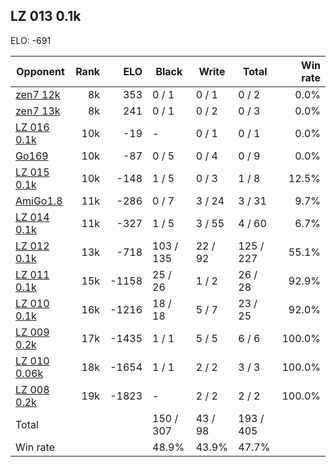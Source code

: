 ## LZ 013 0.1k ##

ELO: -691

Opponent | Rank | ELO | Black | Write | Total | Win rate
---------|-----:|----:|-------|-------|-------|-------:
[zen7 12k](zen7%2012k.md) | 8k | 353 | 0 / 1 | 0 / 1 | 0 / 2 | 0.0%
[zen7 13k](zen7%2013k.md) | 8k | 241 | 0 / 1 | 0 / 2 | 0 / 3 | 0.0%
[LZ 016 0.1k](LZ%20016%200.1k.md) | 10k | -19 | - | 0 / 1 | 0 / 1 | 0.0%
[Go169](Go169.md) | 10k | -87 | 0 / 5 | 0 / 4 | 0 / 9 | 0.0%
[LZ 015 0.1k](LZ%20015%200.1k.md) | 10k | -148 | 1 / 5 | 0 / 3 | 1 / 8 | 12.5%
[AmiGo1.8](AmiGo1.8.md) | 11k | -286 | 0 / 7 | 3 / 24 | 3 / 31 | 9.7%
[LZ 014 0.1k](LZ%20014%200.1k.md) | 11k | -327 | 1 / 5 | 3 / 55 | 4 / 60 | 6.7%
[LZ 012 0.1k](LZ%20012%200.1k.md) | 13k | -718 | 103 / 135 | 22 / 92 | 125 / 227 | 55.1%
[LZ 011 0.1k](LZ%20011%200.1k.md) | 15k | -1158 | 25 / 26 | 1 / 2 | 26 / 28 | 92.9%
[LZ 010 0.1k](LZ%20010%200.1k.md) | 16k | -1216 | 18 / 18 | 5 / 7 | 23 / 25 | 92.0%
[LZ 009 0.2k](LZ%20009%200.2k.md) | 17k | -1435 | 1 / 1 | 5 / 5 | 6 / 6 | 100.0%
[LZ 010 0.06k](LZ%20010%200.06k.md) | 18k | -1654 | 1 / 1 | 2 / 2 | 3 / 3 | 100.0%
[LZ 008 0.2k](LZ%20008%200.2k.md) | 19k | -1823 | - | 2 / 2 | 2 / 2 | 100.0%
Total | | | 150 / 307 | 43 / 98 | 193 / 405 | 
Win rate| | | 48.9% | 43.9% | 47.7% | 
